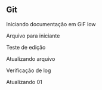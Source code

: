 
## Git

Iniciando documentação em GiF low

Arquivo para iniciante

Teste de edição

Atualizando arquivo

Verificação de log

Atualizando 01